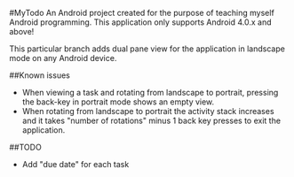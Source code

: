 #MyTodo
An Android project created for the purpose of teaching myself Android programming.
This application only supports Android 4.0.x and above!

This particular branch adds dual pane view for the application in landscape mode on any Android device.

##Known issues
* When viewing a task and rotating from landscape to portrait, pressing the back-key in portrait mode shows an empty view.
* When rotating from landscape to portrait the activity stack increases and it takes "number of rotations" minus 1 back key presses to exit the application.

##TODO
* Add "due date" for each task
